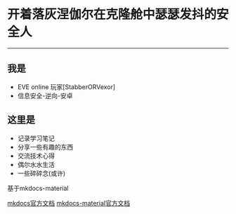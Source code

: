 # 开着落灰涅伽尔在克隆舱中瑟瑟发抖的安全人

---

## 我是
- EVE online 玩家[StabberORVexor]
- 信息安全-逆向-安卓

## 这里是
- 记录学习笔记
- 分享一些有趣的东西
- 交流技术心得
- 偶尔水水生活
- 一些碎碎念(或许)

基于mkdocs-material

[mkdocs官方文档](https://mkdocs.org.cn/) [mkdocs-material官方文档](https://squidfunk.github.io/mkdocs-material/)